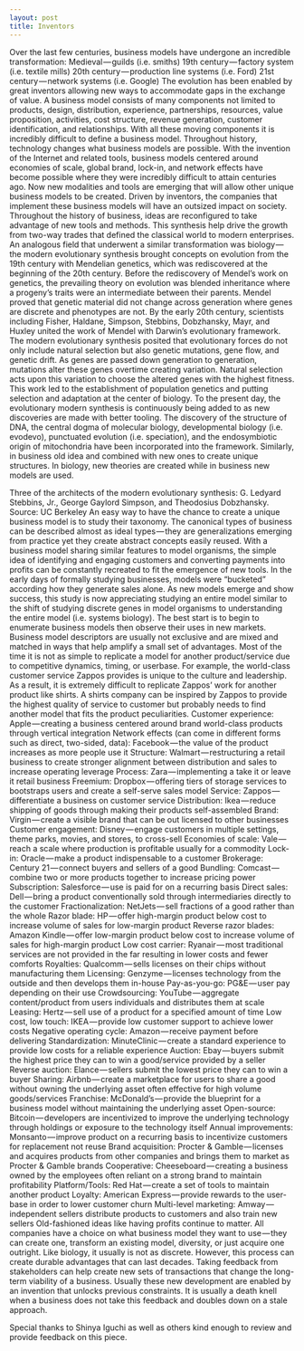 ```yaml
---
layout: post
title: Inventors
---
```


Over the last few centuries, business models have undergone an incredible transformation:
Medieval — guilds (i.e. smiths)
19th century — factory system (i.e. textile mills)
20th century — production line systems (i.e. Ford)
21st century — network systems (i.e. Google)
The evolution has been enabled by great inventors allowing new ways to accommodate gaps in the exchange of value. A business model consists of many components not limited to products, design, distribution, experience, partnerships, resources, value proposition, activities, cost structure, revenue generation, customer identification, and relationships. With all these moving components it is incredibly difficult to define a business model. Throughout history, technology changes what business models are possible. With the invention of the Internet and related tools, business models centered around economies of scale, global brand, lock-in, and network effects have become possible where they were incredibly difficult to attain centuries ago. Now new modalities and tools are emerging that will allow other unique business models to be created. Driven by inventors, the companies that implement these business models will have an outsized impact on society.
Throughout the history of business, ideas are reconfigured to take advantage of new tools and methods. This synthesis help drive the growth from two-way trades that defined the classical world to modern enterprises. An analogous field that underwent a similar transformation was biology — the modern evolutionary synthesis brought concepts on evolution from the 19th century with Mendelian genetics, which was rediscovered at the beginning of the 20th century.
Before the rediscovery of Mendel’s work on genetics, the prevailing theory on evolution was blended inheritance where a progeny’s traits were an intermediate between their parents. Mendel proved that genetic material did not change across generation where genes are discrete and phenotypes are not. By the early 20th century, scientists including Fisher, Haldane, Simpson, Stebbins, Dobzhansky, Mayr, and Huxley united the work of Mendel with Darwin’s evolutionary framework. The modern evolutionary synthesis posited that evolutionary forces do not only include natural selection but also genetic mutations, gene flow, and genetic drift. As genes are passed down generation to generation, mutations alter these genes overtime creating variation. Natural selection acts upon this variation to choose the altered genes with the highest fitness.
This work led to the establishment of population genetics and putting selection and adaptation at the center of biology. To the present day, the evolutionary modern synthesis is continuously being added to as new discoveries are made with better tooling. The discovery of the structure of DNA, the central dogma of molecular biology, developmental biology (i.e. evodevo), punctuated evolution (i.e. speciation), and the endosymbiotic origin of mitochondria have been incorporated into the framework. Similarly, in business old idea and combined with new ones to create unique structures. In biology, new theories are created while in business new models are used.

Three of the architects of the modern evolutionary synthesis: G. Ledyard Stebbins, Jr., George Gaylord Simpson, and Theodosius Dobzhansky. Source: UC Berkeley
An easy way to have the chance to create a unique business model is to study their taxonomy. The canonical types of business can be described almost as ideal types — they are generalizations emerging from practice yet they create abstract concepts easily reused. With a business model sharing similar features to model organisms, the simple idea of identifying and engaging customers and converting payments into profits can be constantly recreated to fit the emergence of new tools. In the early days of formally studying businesses, models were “bucketed” according how they generate sales alone. As new models emerge and show success, this study is now appreciating studying an entire model similar to the shift of studying discrete genes in model organisms to understanding the entire model (i.e. systems biology). The best start is to begin to enumerate business models then observe their uses in new markets. Business model descriptors are usually not exclusive and are mixed and matched in ways that help amplify a small set of advantages. Most of the time it is not as simple to replicate a model for another product/service due to competitive dynamics, timing, or userbase. For example, the world-class customer service Zappos provides is unique to the culture and leadership. As a result, it is extremely difficult to replicate Zappos’ work for another product like shirts. A shirts company can be inspired by Zappos to provide the highest quality of service to customer but probably needs to find another model that fits the product peculiarities.
Customer experience: Apple — creating a business centered around brand world-class products through vertical integration
Network effects (can come in different forms such as direct, two-sided, data): Facebook — the value of the product increases as more people use it
Structure: Walmart — restructuring a retail business to create stronger alignment between distribution and sales to increase operating leverage
Process: Zara — implementing a take it or leave it retail business
Freemium: Dropbox — offering tiers of storage services to bootstraps users and create a self-serve sales model
Service: Zappos — differentiate a business on customer service
Distribution: Ikea — reduce shipping of goods through making their products self-assembled
Brand: Virgin — create a visible brand that can be out licensed to other businesses
Customer engagement: Disney — engage customers in multiple settings, theme parks, movies, and stores, to cross-sell
Economies of scale: Vale — reach a scale where production is profitable usually for a commodity
Lock-in: Oracle — make a product indispensable to a customer
Brokerage: Century 21 — connect buyers and sellers of a good
Bundling: Comcast — combine two or more products together to increase pricing power
Subscription: Salesforce — use is paid for on a recurring basis
Direct sales: Dell — bring a product conventionally sold through intermediaries directly to the customer
Fractionalization: NetJets — sell fractions of a good rather than the whole
Razor blade: HP — offer high-margin product below cost to increase volume of sales for low-margin product
Reverse razor blades: Amazon Kindle — offer low-margin product below cost to increase volume of sales for high-margin product
Low cost carrier: Ryanair — most traditional services are not provided in the far resulting in lower costs and fewer comforts
Royalties: Qualcomm — sells licenses on their chips without manufacturing them
Licensing: Genzyme — licenses technology from the outside and then develops them in-house
Pay-as-you-go: PG&E — user pay depending on their use
Crowdsourcing: YouTube — aggregate content/product from users individuals and distributes them at scale
Leasing: Hertz — sell use of a product for a specified amount of time
Low cost, low touch: IKEA — provide low customer support to achieve lower costs
Negative operating cycle: Amazon — receive payment before delivering
Standardization: MinuteClinic — create a standard experience to provide low costs for a reliable experience
Auction: Ebay — buyers submit the highest price they can to win a good/service provided by a seller
Reverse auction: Elance — sellers submit the lowest price they can to win a buyer
Sharing: Airbnb — create a marketplace for users to share a good without owning the underlying asset often effective for high volume goods/services
Franchise: McDonald’s — provide the blueprint for a business model without maintaining the underlying asset
Open-source: Bitcoin — developers are incentivized to improve the underlying technology through holdings or exposure to the technology itself
Annual improvements: Monsanto — improve product on a recurring basis to incentivize customers for replacement not reuse
Brand acquisition: Procter & Gamble — licenses and acquires products from other companies and brings them to market as Procter & Gamble brands
Cooperative: Cheeseboard — creating a business owned by the employees often reliant on a strong brand to maintain profitability
Platform/Tools: Red Hat — create a set of tools to maintain another product
Loyalty: American Express — provide rewards to the user-base in order to lower customer churn
Multi-level marketing: Amway — independent sellers distribute products to customers and also train new sellers
Old-fashioned ideas like having profits continue to matter. All companies have a choice on what business model they want to use — they can create one, transform an existing model, diversity, or just acquire one outright. Like biology, it usually is not as discrete. However, this process can create durable advantages that can last decades. Taking feedback from stakeholders can help create new sets of transactions that change the long-term viability of a business. Usually these new development are enabled by an invention that unlocks previous constraints. It is usually a death knell when a business does not take this feedback and doubles down on a stale approach.

Special thanks to Shinya Iguchi as well as others kind enough to review and provide feedback on this piece.
